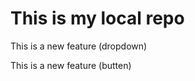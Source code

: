 # This is my local repo
<p>This is a  new feature (dropdown)</p>
<p>This is a  new feature (butten)</p>

